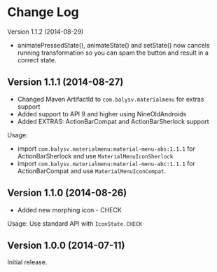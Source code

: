 Change Log
==========

Version 1.1.2 (2014-08-29)

- animatePressedState(), animateState() and setState() now cancels running transformation so you
can spam the button and result in a correct state.

Version 1.1.1 (2014-08-27)
----------------------------

- Changed Maven ArtifactId to `com.balysv.materialmenu` for extras support
- Added support to API 9 and higher using NineOldAndroids
- Added EXTRAS: ActionBarCompat and ActionBarSherlock support

Usage: 

- import `com.balysv.materialmenu:material-menu-abs:1.1.1` for ActionBarSherlock and use `MaterialMenuIconSherlock` 
- import `com.balysv.materialmenu:material-menu-abc:1.1.1` for ActionBarCompat and use `MaterialMenuIconCompat`. 

Version 1.1.0 (2014-08-26)
----------------------------

- Added new morphing icon - CHECK

Usage: Use standard API with `IconState.CHECK`

Version 1.0.0 (2014-07-11)
----------------------------

Initial release.